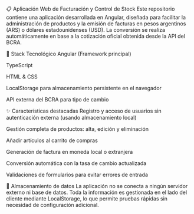 📋 Aplicación Web de Facturación y Control de Stock
Este repositorio contiene una aplicación desarrollada en Angular, diseñada para facilitar la administración de productos y la emisión de facturas en pesos argentinos (ARS) o dólares estadounidenses (USD). La conversión se realiza automáticamente en base a la cotización oficial obtenida desde la API del BCRA.

🧰 Stack Tecnológico
Angular (Framework principal)

TypeScript

HTML & CSS

LocalStorage para almacenamiento persistente en el navegador

API externa del BCRA para tipo de cambio

✨ Características destacadas
Registro y acceso de usuarios sin autenticación externa (usando almacenamiento local)

Gestión completa de productos: alta, edición y eliminación

Añadir artículos al carrito de compras

Generación de factura en moneda local o extranjera

Conversión automática con la tasa de cambio actualizada

Validaciones de formularios para evitar errores de entrada

📂 Almacenamiento de datos
La aplicación no se conecta a ningún servidor externo ni base de datos.
Toda la información es gestionada en el lado del cliente mediante LocalStorage, lo que permite pruebas rápidas sin necesidad de configuración adicional.
